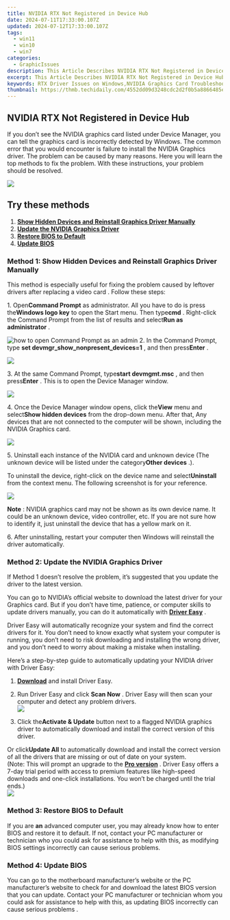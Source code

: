 ```yaml
---
title: NVIDIA RTX Not Registered in Device Hub
date: 2024-07-11T17:33:00.107Z
updated: 2024-07-12T17:33:00.107Z
tags:
  - win11
  - win10
  - win7
categories:
  - GraphicIssues
description: This Article Describes NVIDIA RTX Not Registered in Device Hub
excerpt: This Article Describes NVIDIA RTX Not Registered in Device Hub
keywords: RTX Driver Issues on Windows,NVIDIA Graphics Card Troubleshooting Guide,How To Register NVIDIA RTX on Windows 10,Device Hub Not Recognizing Graphics Cards,NVIDIA RTX Compatibility Problems Windows 10,RTX Not Showing Up Device Hub Error Solutions,Register Graphics Card on Devices Hub in Windows 10
thumbnail: https://thmb.techidaily.com/4552dd09d3248cdc2d2f0b5a8866485e28d07f676a831c6174ae4d9651da8ef0.jpg
---
```


## NVIDIA RTX Not Registered in Device Hub

 If you don’t see the NVIDIA graphics card listed under Device Manager, you can tell the graphics card is incorrectly detected by Windows. The common error that you would encounter is failure to install the NVIDIA Graphics driver. The problem can be caused by many reasons. Here you will learn the top methods to fix the problem. With these instructions, your problem should be resolved.

![](https://images.drivereasy.com/wp-content/uploads/2021/05/device-manager-graphics-card.jpg)

## Try these methods

1. **[Show Hidden Devices and Reinstall Graphics Driver Manually](#h-method-1-show-hidden-devices-and-reinstall-graphics-driver-manually)**
2. **[Update the NVIDIA Graphics Driver](#h-method-2-update-the-nvidia-graphics-driver)**
3. **[Restore BIOS to Default](#h-method-3-restore-bios-to-default)**
4. **[Update BIOS](#h-method-4-update-bios)**

### **Method 1: Show Hidden Devices and Reinstall Graphics Driver Manually**

 This method is especially useful for fixing the problem caused by leftover drivers after replacing a video card . Follow these steps:

 1\. Open**Command Prompt** as administrator. All you have to do is press the**Windows logo key** to open the Start menu. Then type**cmd** . Right-click the Command Prompt from the list of results and select**Run as administrator** .

![how to open Command Prompt as an admin](https://images.drivereasy.com/wp-content/uploads/2023/10/win11-Command-Prompt-Run-as-administrator.jpg) [](https://tools.techidaily.com/drivereasy/download/)
 2\. In the Command Prompt, type **set devmgr\_show\_nonpresent\_devices=1** , and then press**Enter** .

![](https://images.drivereasy.com/wp-content/uploads/2023/10/win11-Command-Prompt-set-devmgr_show_nonpresent_devices1.jpg)

 3\. At the same Command Prompt, type**start devmgmt.msc** , and then press**Enter** . This is to open the Device Manager window.

![](https://images.drivereasy.com/wp-content/uploads/2023/10/win11-Command-Prompt-start-devmgmt.msc_.jpg)

 4\. Once the Device Manager window opens, click the**View** menu and select**Show hidden devices** from the drop-down menu. After that, Any devices that are not connected to the computer will be shown, including the NVIDIA Graphics card.

![](https://images.drivereasy.com/wp-content/uploads/2023/10/win11-Device-Manager-View-Show-hiddens-devices.jpg)

 5\. Uninstall each instance of the NVIDIA card and unknown device (The unknown device will be listed under the category**Other devices** .).

 To uninstall the device, right-click on the device name and select**Uninstall** from the context menu. The following screenshot is for your reference.

![](https://images.drivereasy.com/wp-content/uploads/2023/10/win11-Device-Manager-Other-devices-Uninstall.jpg)

**Note** : NVIDIA graphics card may not be shown as its own device name. It could be an unknown device, video controller, etc. If you are not sure how to identify it, just uninstall the device that has a yellow mark on it.

 6\. After uninstalling, restart your computer then Windows will reinstall the driver automatically.

### Method 2: Update the NVIDIA Graphics Driver

 If Method 1 doesn’t resolve the problem, it’s suggested that you update the driver to the latest version.

 You can go to NVIDIA’s official website to download the latest driver for your Graphics card. But if you don’t have time, patience, or computer skills to update drivers manually, you can do it automatically with [**Driver Easy**](https://tools.techidaily.com/drivereasy/download/) .

 Driver Easy will automatically recognize your system and find the correct drivers for it. You don’t need to know exactly what system your computer is running, you don’t need to risk downloading and installing the wrong driver, and you don’t need to worry about making a mistake when installing.

 Here’s a step-by-step guide to automatically updating your NVIDIA driver with Driver Easy:

 1) **[Download](https://tools.techidaily.com/drivereasy/download/)**  and install Driver Easy.

 2) Run Driver Easy and click **Scan Now** . Driver Easy will then scan your computer and detect any problem drivers.  
![](https://www.drivereasy.com/wp-content/uploads/2024/05/DE-scan-now-6.0.jpg)

 3) Click the**Activate & Update** button next to a flagged NVIDIA graphics driver to automatically download and install the correct version of this driver.

 Or click**Update All** to automatically download and install the correct version of all the drivers that are missing or out of date on your system.  
 (Note: This will prompt an upgrade to the **[Pro version](https://tools.techidaily.com/drivereasy/download/)**  . Driver Easy offers a 7-day trial period with access to premium features like high-speed downloads and one-click installations. You won’t be charged until the trial ends.)  
![](https://www.drivereasy.com/wp-content/uploads/2016/11/DE-update-all-NVIDIA-6.0.jpg)

### **Method 3: Restore BIOS to Default**

 If you are **an** advanced computer user, you may already know how to enter BIOS and restore it to default. If not, contact your PC manufacturer or technician who you could ask for assistance to help with this, as modifying BIOS settings incorrectly can cause serious problems.

### **Method 4: Update BIOS**

 You can go to the motherboard manufacturer’s website or the PC manufacturer’s website to check for and download the latest BIOS version that you can update. Contact your PC manufacturer or technician whom you could ask for assistance to help with this, as updating BIOS incorrectly can cause serious problems .

<ins class="adsbygoogle"
     style="display:block"
     data-ad-format="autorelaxed"
     data-ad-client="ca-pub-7571918770474297"
     data-ad-slot="1223367746"></ins>



<ins class="adsbygoogle"
     style="display:block"
     data-ad-client="ca-pub-7571918770474297"
     data-ad-slot="8358498916"
     data-ad-format="auto"
     data-full-width-responsive="true"></ins>




